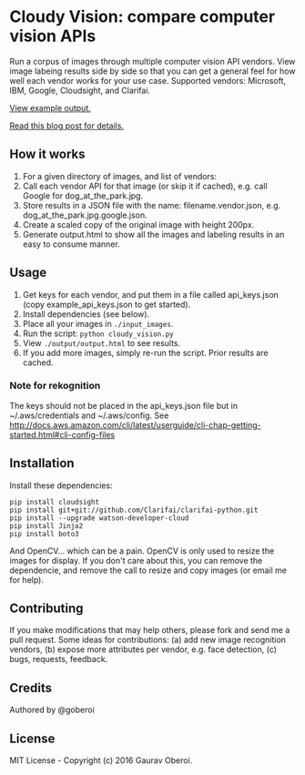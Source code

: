 
# Cloudy Vision: compare computer vision APIs

Run a corpus of images through multiple computer vision API vendors. View image labeing results side by side so that you can get a general feel for how well each vendor works for your use case. Supported vendors: Microsoft, IBM, Google, Cloudsight, and Clarifai.

[View example output.](https://goberoi.github.io/cloudy_vision/output/output.html)

[Read this blog post for details.](#)

## How it works

1. For a given directory of images, and list of vendors:
1. Call each vendor API for that image (or skip it if cached), e.g. call Google for dog_at_the_park.jpg.
1. Store results in a JSON file with the name: filename.vendor.json, e.g. dog_at_the_park.jpg.google.json.
1. Create a scaled copy of the original image with height 200px.
1. Generate output.html to show all the images and labeling results in an easy to consume manner.

## Usage

1. Get keys for each vendor, and put them in a file called api_keys.json (copy example_api_keys.json to get started).
1. Install dependencies (see below).
1. Place all your images in `./input_images`.
1. Run the script: `python cloudy_vision.py`
1. View `./output/output.html` to see results.
1. If you add more images, simply re-run the script. Prior results are cached.

### Note for rekognition

The keys should not be placed in the api_keys.json file but in ~/.aws/credentials and ~/.aws/config. See http://docs.aws.amazon.com/cli/latest/userguide/cli-chap-getting-started.html#cli-config-files

## Installation

Install these dependencies:
```
pip install cloudsight
pip install git+git://github.com/Clarifai/clarifai-python.git
pip install --upgrade watson-developer-cloud
pip install Jinja2
pip install boto3
```

And OpenCV... which can be a pain. OpenCV is only used to resize the images for display. If you don't care about this, you can remove the dependencie, and remove the call to resize and copy images (or email me for help).

## Contributing

If you make modifications that may help others, please fork and send me a pull request. Some ideas for contributions: (a) add new image recognition vendors, (b) expose more attributes per vendor, e.g. face detection, (c) bugs, requests, feedback.

## Credits

Authored by @goberoi

## License

MIT License - Copyright (c) 2016 Gaurav Oberoi.
